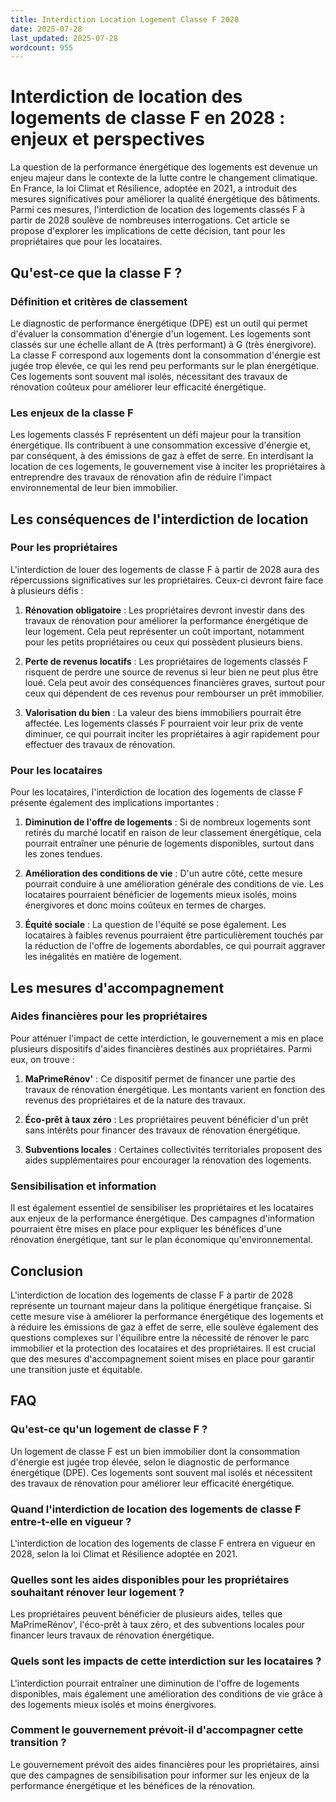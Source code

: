 ```yaml
---
title: Interdiction Location Logement Classe F 2028
date: 2025-07-28
last_updated: 2025-07-28
wordcount: 955
---
```


# Interdiction de location des logements de classe F en 2028 : enjeux et perspectives

La question de la performance énergétique des logements est devenue un enjeu majeur dans le contexte de la lutte contre le changement climatique. En France, la loi Climat et Résilience, adoptée en 2021, a introduit des mesures significatives pour améliorer la qualité énergétique des bâtiments. Parmi ces mesures, l'interdiction de location des logements classés F à partir de 2028 soulève de nombreuses interrogations. Cet article se propose d'explorer les implications de cette décision, tant pour les propriétaires que pour les locataires.

## Qu'est-ce que la classe F ?

### Définition et critères de classement

Le diagnostic de performance énergétique (DPE) est un outil qui permet d'évaluer la consommation d'énergie d'un logement. Les logements sont classés sur une échelle allant de A (très performant) à G (très énergivore). La classe F correspond aux logements dont la consommation d'énergie est jugée trop élevée, ce qui les rend peu performants sur le plan énergétique. Ces logements sont souvent mal isolés, nécessitant des travaux de rénovation coûteux pour améliorer leur efficacité énergétique.

### Les enjeux de la classe F

Les logements classés F représentent un défi majeur pour la transition énergétique. Ils contribuent à une consommation excessive d'énergie et, par conséquent, à des émissions de gaz à effet de serre. En interdisant la location de ces logements, le gouvernement vise à inciter les propriétaires à entreprendre des travaux de rénovation afin de réduire l'impact environnemental de leur bien immobilier.

## Les conséquences de l'interdiction de location

### Pour les propriétaires

L'interdiction de louer des logements de classe F à partir de 2028 aura des répercussions significatives sur les propriétaires. Ceux-ci devront faire face à plusieurs défis :

1. **Rénovation obligatoire** : Les propriétaires devront investir dans des travaux de rénovation pour améliorer la performance énergétique de leur logement. Cela peut représenter un coût important, notamment pour les petits propriétaires ou ceux qui possèdent plusieurs biens.

2. **Perte de revenus locatifs** : Les propriétaires de logements classés F risquent de perdre une source de revenus si leur bien ne peut plus être loué. Cela peut avoir des conséquences financières graves, surtout pour ceux qui dépendent de ces revenus pour rembourser un prêt immobilier.

3. **Valorisation du bien** : La valeur des biens immobiliers pourrait être affectée. Les logements classés F pourraient voir leur prix de vente diminuer, ce qui pourrait inciter les propriétaires à agir rapidement pour effectuer des travaux de rénovation.

### Pour les locataires

Pour les locataires, l'interdiction de location des logements de classe F présente également des implications importantes :

1. **Diminution de l'offre de logements** : Si de nombreux logements sont retirés du marché locatif en raison de leur classement énergétique, cela pourrait entraîner une pénurie de logements disponibles, surtout dans les zones tendues.

2. **Amélioration des conditions de vie** : D'un autre côté, cette mesure pourrait conduire à une amélioration générale des conditions de vie. Les locataires pourraient bénéficier de logements mieux isolés, moins énergivores et donc moins coûteux en termes de charges.

3. **Équité sociale** : La question de l'équité se pose également. Les locataires à faibles revenus pourraient être particulièrement touchés par la réduction de l'offre de logements abordables, ce qui pourrait aggraver les inégalités en matière de logement.

## Les mesures d'accompagnement

### Aides financières pour les propriétaires

Pour atténuer l'impact de cette interdiction, le gouvernement a mis en place plusieurs dispositifs d'aides financières destinés aux propriétaires. Parmi eux, on trouve :

1. **MaPrimeRénov'** : Ce dispositif permet de financer une partie des travaux de rénovation énergétique. Les montants varient en fonction des revenus des propriétaires et de la nature des travaux.

2. **Éco-prêt à taux zéro** : Les propriétaires peuvent bénéficier d'un prêt sans intérêts pour financer des travaux de rénovation énergétique.

3. **Subventions locales** : Certaines collectivités territoriales proposent des aides supplémentaires pour encourager la rénovation des logements.

### Sensibilisation et information

Il est également essentiel de sensibiliser les propriétaires et les locataires aux enjeux de la performance énergétique. Des campagnes d'information pourraient être mises en place pour expliquer les bénéfices d'une rénovation énergétique, tant sur le plan économique qu'environnemental.

## Conclusion

L'interdiction de location des logements de classe F à partir de 2028 représente un tournant majeur dans la politique énergétique française. Si cette mesure vise à améliorer la performance énergétique des logements et à réduire les émissions de gaz à effet de serre, elle soulève également des questions complexes sur l'équilibre entre la nécessité de rénover le parc immobilier et la protection des locataires et des propriétaires. Il est crucial que des mesures d'accompagnement soient mises en place pour garantir une transition juste et équitable.

## FAQ

### Qu'est-ce qu'un logement de classe F ?

Un logement de classe F est un bien immobilier dont la consommation d'énergie est jugée trop élevée, selon le diagnostic de performance énergétique (DPE). Ces logements sont souvent mal isolés et nécessitent des travaux de rénovation pour améliorer leur efficacité énergétique.

### Quand l'interdiction de location des logements de classe F entre-t-elle en vigueur ?

L'interdiction de location des logements de classe F entrera en vigueur en 2028, selon la loi Climat et Résilience adoptée en 2021.

### Quelles sont les aides disponibles pour les propriétaires souhaitant rénover leur logement ?

Les propriétaires peuvent bénéficier de plusieurs aides, telles que MaPrimeRénov', l'éco-prêt à taux zéro, et des subventions locales pour financer leurs travaux de rénovation énergétique.

### Quels sont les impacts de cette interdiction sur les locataires ?

L'interdiction pourrait entraîner une diminution de l'offre de logements disponibles, mais également une amélioration des conditions de vie grâce à des logements mieux isolés et moins énergivores.

### Comment le gouvernement prévoit-il d'accompagner cette transition ?

Le gouvernement prévoit des aides financières pour les propriétaires, ainsi que des campagnes de sensibilisation pour informer sur les enjeux de la performance énergétique et les bénéfices de la rénovation.